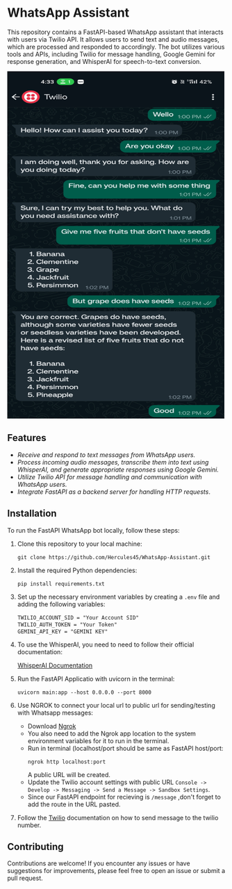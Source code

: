 # WhatsApp Assistant

This repository contains a FastAPI-based WhatsApp assistant that interacts with users via Twilio API. It allows users to send text and audio messages, which are processed and responded to accordingly.
The bot utilizes various tools and APIs, including Twilio for message handling, Google Gemini for response generation, and WhisperAI for speech-to-text conversion.

<img src="https://github.com/Hercules45/WhatsApp-Assistant/blob/master/whatsapp-sample%5B1%5D.jpg" alt="FastAPI WhatsApp Bot" width="500" height="800">


## Features

- _Receive and respond to text messages from WhatsApp users._
- _Process incoming audio messages, transcribe them into text using WhisperAI, and generate appropriate responses using Google Gemini._
- _Utilize Twilio API for message handling and communication with WhatsApp users._
- _Integrate FastAPI as a backend server for handling HTTP requests_.

## Installation

To run the FastAPI WhatsApp bot locally, follow these steps:

1. Clone this repository to your local machine:   
   ```
   git clone https://github.com/Hercules45/WhatsApp-Assistant.git
    ```

3. Install the required Python dependencies:
    ```
    pip install requirements.txt
    ```

5. Set up the necessary environment variables by creating a ` .env ` file and adding the following variables:
    ```
    TWILIO_ACCOUNT_SID = "Your Account SID"
    TWILIO_AUTH_TOKEN = "Your Token"
    GEMINI_API_KEY = "GEMINI KEY"
    ```
    
6. To use the WhisperAI, you need to need to follow their official documentation:

    [WhisperAI Documentation](https://github.com/openai/whisper)


7. Run the FastAPI Applicatio with uvicorn in the terminal:
   ```
   uvicorn main:app --host 0.0.0.0 --port 8000
   ```
   
8. Use NGROK to connect your local url to public url for sending/testing with Whatsapp messages:
   - Download [Ngrok](https://ngrok.com/download)
   - You also need to add the Ngrok app location to the system environment variables for it to run in the terminal.
   - Run in terminal (localhost/port should be same as FastAPI host/port:
     ```
     ngrok http localhost:port
     ```
     A public URL will be created.
   - Update the Twilio account settings with public URL ` Console -> Develop -> Messaging -> Send a Message -> Sandbox Settings `.
   -  Since our FastAPI endpoint for recieving is ` /message ` ,don't forget to add the route in the URL pasted.


9. Follow the [Twilio](https://twilio.com) documentation on how to send message to the twilio number.

## Contributing
  Contributions are welcome! If you encounter any issues or have suggestions for improvements,
  please feel free to open an issue or submit a pull request.
  
